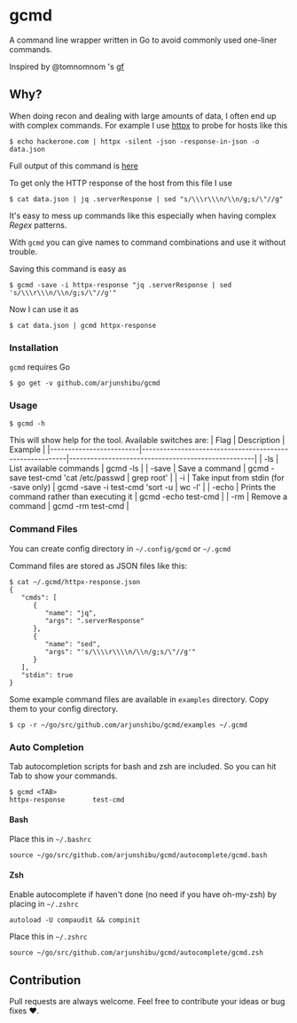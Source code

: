 # gcmd
A command line wrapper written in Go to avoid commonly used one-liner commands.

Inspired by @tomnomnom 's [gf](https://github.com/tomnomnom/gf)

## Why?
When doing recon and dealing with large amounts of data, I often end up with complex commands.
For example I use [httpx](https://github.com/projectdiscovery/httpx) to probe for hosts like this
```
$ echo hackerone.com | httpx -silent -json -response-in-json -o data.json
```
Full output of this command is [here](https://raw.githubusercontent.com/arjunshibu/gcmd/master/data.json)

To get only the HTTP response of the host from this file I use
```
$ cat data.json | jq .serverResponse | sed "s/\\\r\\\n/\\n/g;s/\"//g"
```
It's easy to mess up commands like this especially when having complex *Regex* patterns.

With `gcmd` you can give names to command combinations and use it without trouble.

Saving this command is easy as
```
$ gcmd -save -i httpx-response "jq .serverResponse | sed 's/\\\r\\\n/\\n/g;s/\"//g'"
```
Now I can use it as
```
$ cat data.json | gcmd httpx-response
```

### Installation
`gcmd` requires Go
```
$ go get -v github.com/arjunshibu/gcmd
```

### Usage
```
$ gcmd -h
```
This will show help for the tool.
Available switches are:
| Flag                    | Description                                             | Example                                            |
|-------------------------|---------------------------------------------------------|----------------------------------------------------|
| -ls                     | List available commands                                 | gcmd -ls                                           |
| -save                   | Save a command                                          | gcmd -save test-cmd 'cat /etc/passwd \| grep root' |
| -i                      | Take input from stdin (for -save only)                  | gcmd -save -i test-cmd 'sort -u \| wc -l'          |
| -echo                   | Prints the command rather than executing it             | gcmd -echo test-cmd                                |
| -rm                     | Remove a command                                        | gcmd -rm test-cmd                                  |

### Command Files
You can create config directory in `~/.config/gcmd` or `~/.gcmd`

Command files are stored as JSON files like this:
```
$ cat ~/.gcmd/httpx-response.json
{
   "cmds": [
      {
         "name": "jq",
         "args": ".serverResponse"
      },
      {
         "name": "sed",
         "args": "'s/\\\\r\\\\n/\\n/g;s/\"//g'"
      }
   ],
   "stdin": true
}
```

Some example command files are available in `examples` directory. Copy them to your config directory.
```
$ cp -r ~/go/src/github.com/arjunshibu/gcmd/examples ~/.gcmd
```

### Auto Completion
Tab autocompletion scripts for bash and zsh are included. So you can hit Tab to show your commands.
```
$ gcmd <TAB>
httpx-response       test-cmd
```
#### Bash
Place this in `~/.bashrc`
```
source ~/go/src/github.com/arjunshibu/gcmd/autocomplete/gcmd.bash
```
#### Zsh
Enable autocomplete if haven't done (no need if you have oh-my-zsh) by placing in `~/.zshrc`
```
autoload -U compaudit && compinit
```
Place this in `~/.zshrc`
```
source ~/go/src/github.com/arjunshibu/gcmd/autocomplete/gcmd.zsh
```

## Contribution

Pull requests are always welcome. Feel free to contribute your ideas or bug fixes :heart:.
